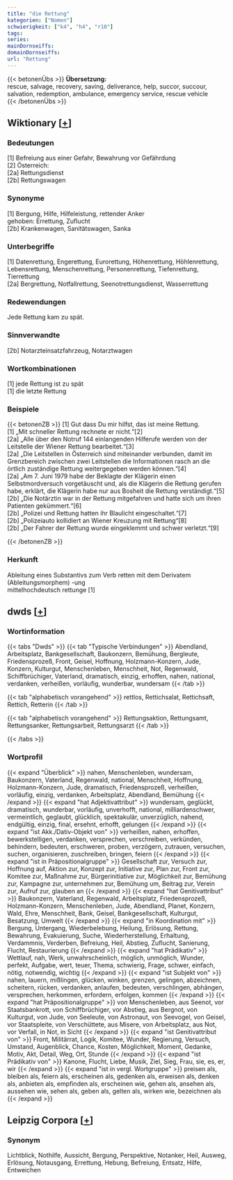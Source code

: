 ```yaml
---
title: "die Rettung"
kategorien: ["Nomen"]
schwierigkeit: ["k4", "h4", "r10"]
tags:
series:
mainDornseiffs:
domainDornseiffs:
url: "Rettung"
---
```


{{< betonenÜbs >}}
**Übersetzung:**  
rescue, salvage, recovery, saving, deliverance, help, succor, succour, salvation, redemption, ambulance, emergency service, rescue  vehicle  
{{< /betonenÜbs >}}

## Wiktionary [[+](https://de.wiktionary.org/wiki/Rettung)]

### Bedeutungen
[1] Befreiung aus einer Gefahr, Bewahrung vor Gefährdung  
[2] Österreich:  
[2a] Rettungsdienst  
[2b] Rettungswagen  

### Synonyme
[1] Bergung, Hilfe, Hilfeleistung, rettender Anker  
gehoben: Errettung, Zuflucht  
[2b] Krankenwagen, Sanitätswagen, Sanka  

### Unterbegriffe
[1] Datenrettung, Engerettung, Eurorettung, Höhenrettung, Höhlenrettung, Lebensrettung, Menschenrettung, Personenrettung, Tiefenrettung, Tierrettung  
[2a] Bergrettung, Notfallrettung, Seenotrettungsdienst, Wasserrettung  

### Redewendungen
Jede Rettung kam zu spät.  

### Sinnverwandte
[2b] Notarzteinsatzfahrzeug, Notarztwagen  

### Wortkombinationen
[1] jede Rettung ist zu spät  
[1] die letzte Rettung  

### Beispiele
{{< betonenZB >}}
[1] Gut dass Du mir hilfst, das ist meine Rettung.  
[1] „Mit schneller Rettung rechnete er nicht.“[2]  
[2a] „Alle über den Notruf 144 einlangenden Hilferufe werden von der Leitstelle der Wiener Rettung bearbeitet.“[3]  
[2a] „Die Leitstellen in Österreich sind miteinander verbunden, damit im Grenzbereich zwischen zwei Leitstellen die Informationen rasch an die örtlich zuständige Rettung weitergegeben werden können.“[4]  
[2a] „Am 7. Juni 1979 habe der Beklagte der Klägerin einen Selbstmordversuch vorgetäuscht und, als die Klägerin die Rettung gerufen habe, erklärt, die Klägerin habe nur aus Bosheit die Rettung verständigt.“[5]  
[2b] „Die Notärztin war in der Rettung mitgefahren und hatte sich um ihren Patienten gekümmert.“[6]  
[2b] „Polizei und Rettung hatten ihr Blaulicht eingeschaltet.“[7]  
[2b] „Polizeiauto kollidiert an Wiener Kreuzung mit Rettung“[8]  
[2b] „Der Fahrer der Rettung wurde eingeklemmt und schwer verletzt.“[9]  

{{< /betonenZB >}}
### Herkunft
Ableitung eines Substantivs zum Verb retten mit dem Derivatem (Ableitungsmorphem) -ung  
mittelhochdeutsch rettunge [1]  



## dwds [[+](https://www.dwds.de/wb/Rettung)]

### Wortinformation
{{< tabs "Dwds" >}}
{{< tab "Typische Verbindungen" >}}
Abendland, Arbeitsplatz, Bankgesellschaft, Baukonzern, Bemühung, Bergleute, Friedensprozeß, Front, Geisel, Hoffnung, Holzmann-Konzern, Jude, Konzern, Kulturgut, Menschenleben, Menschheit, Not, Regenwald, Schiffbrüchiger, Vaterland, dramatisch, einzig, erhoffen, nahen, national, verdanken, verheißen, vorläufig, wunderbar, wundersam
{{< /tab >}}

{{< tab "alphabetisch vorangehend" >}}
rettlos, Rettichsalat, Rettichsaft, Rettich, Retterin
{{< /tab >}}

{{< tab "alphabetisch vorangehend" >}}
Rettungsaktion, Rettungsamt, Rettungsanker, Rettungsarbeit, Rettungsarzt
{{< /tab >}}

{{< /tabs >}}

### Wortprofil
{{< expand "Überblick" >}} nahen, Menschenleben, wundersam, Baukonzern, Vaterland, Regenwald, national, Menschheit, Hoffnung, Holzmann-Konzern, Jude, dramatisch, Friedensprozeß, verheißen, vorläufig, einzig, verdanken, Arbeitsplatz, Abendland, Bemühung {{< /expand >}}
{{< expand "hat Adjektivattribut" >}} wundersam, geglückt, dramatisch, wunderbar, vorläufig, unverhofft, national, milliardenschwer, vermeintlich, geglaubt, glücklich, spektakulär, unverzüglich, nahend, endgültig, einzig, final, ersehnt, erhofft, gelungen {{< /expand >}}
{{< expand "ist Akk./Dativ-Objekt von" >}} verheißen, nahen, erhoffen, bewerkstelligen, verdanken, versprechen, verschreiben, verkünden, behindern, bedeuten, erschweren, proben, verzögern, zutrauen, versuchen, suchen, organisieren, zuschreiben, bringen, feiern {{< /expand >}}
{{< expand "ist in Präpositionalgruppe" >}} Gesellschaft zur, Versuch zur, Hoffnung auf, Aktion zur, Konzept zur, Initiative zur, Plan zur, Front zur, Komitee zur, Maßnahme zur, Bürgerinitiative zur, Möglichkeit zur, Bemühung zur, Kampagne zur, unternehmen zur, Bemühung um, Beitrag zur, Verein zur, Aufruf zur, glauben an {{< /expand >}}
{{< expand "hat Genitivattribut" >}} Baukonzern, Vaterland, Regenwald, Arbeitsplatz, Friedensprozeß, Holzmann-Konzern, Menschenleben, Jude, Abendland, Planet, Konzern, Wald, Ehre, Menschheit, Bank, Geisel, Bankgesellschaft, Kulturgut, Besatzung, Umwelt {{< /expand >}}
{{< expand "in Koordination mit" >}} Bergung, Untergang, Wiederbelebung, Heilung, Erlösung, Rettung, Bewahrung, Evakuierung, Suche, Wiederherstellung, Erhaltung, Verdammnis, Verderben, Befreiung, Heil, Abstieg, Zuflucht, Sanierung, Flucht, Restaurierung {{< /expand >}}
{{< expand "hat Prädikativ" >}} Wettlauf, nah, Werk, unwahrscheinlich, möglich, unmöglich, Wunder, perfekt, Aufgabe, wert, teuer, Thema, schwierig, Frage, schwer, einfach, nötig, notwendig, wichtig {{< /expand >}}
{{< expand "ist Subjekt von" >}} nahen, lauern, mißlingen, glücken, winken, grenzen, gelingen, abzeichnen, scheitern, rücken, verdanken, anlaufen, bedeuten, verschlingen, abhängen, versprechen, herkommen, erfordern, erfolgen, kommen {{< /expand >}}
{{< expand "hat Präpositionalgruppe" >}} von Menschenleben, aus Seenot, vor Staatsbankrott, von Schiffbrüchiger, vor Abstieg, aus Bergnot, von Kulturgut, von Jude, von Seeleute, von Astronaut, von Seevogel, von Geisel, vor Staatspleite, von Verschüttete, aus Misere, von Arbeitsplatz, aus Not, vor Verfall, in Not, in Sicht {{< /expand >}}
{{< expand "ist Genitivattribut von" >}} Front, Militärrat, Logik, Komitee, Wunder, Regierung, Versuch, Umstand, Augenblick, Chance, Kosten, Möglichkeit, Moment, Gedanke, Motiv, Akt, Detail, Weg, Ort, Stunde {{< /expand >}}
{{< expand "ist Prädikativ von" >}} Kanone, Flucht, Liebe, Musik, Ziel, Sieg, Frau, sie, es, er, wir {{< /expand >}}
{{< expand "ist in vergl. Wortgruppe" >}} preisen als, bleiben als, feiern als, erscheinen als, gedenken als, erweisen als, denken als, anbieten als, empfinden als, erscheinen wie, gehen als, ansehen als, aussehen wie, sehen als, geben als, gelten als, wirken wie, bezeichnen als {{< /expand >}}

## Leipzig Corpora [[+](https://corpora.uni-leipzig.de/en/res?word=Rettung&corpusId=deu_newscrawl-public_2018)]


### Synonym
Lichtblick, Nothilfe, Aussicht, Bergung, Perspektive, Notanker, Heil, Ausweg, Erlösung, Notausgang, Errettung, Hebung, Befreiung, Entsatz, Hilfe, Entweichen

